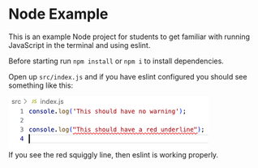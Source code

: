 # Node Example

This is an example Node project for students to get familiar with running JavaScript in the terminal and using eslint.

Before starting run `npm install` or `npm i` to install dependencies.

Open up `src/index.js` and if you have eslint configured you should see something like this:

![Eslint Example](images/eslint-example.png)  
If you see the red squiggly line, then eslint is working properly.
